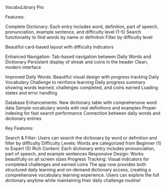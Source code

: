 VocabuLibrary Pro

Features:

Complete Dictionary:
Each entry includes word, definition, part of speech, pronunciation, example sentence, and difficulty level (1-5)
Search functionality to find words by name or definition
Filter by difficulty level

Beautiful card-based layout with difficulty indicators

Enhanced Navigation:
Tab-based navigation between Daily Words and Dictionary
Persistent display of streak and coins in the header
Clean, modern interface

Improved Daily Words:
Beautiful visual design with progress tracking
Daily Vocabulary Challenge to reinforce learning 
Daily progress summary showing words learned, challenges completed, and coins earned
Loading states and error handling

Database Enhancements:
New dictionary table with comprehensive word data
Sample vocabulary words with real definitions and examples
Proper indexing for fast search performance
Connection between daily words and dictionary entries

Key Features:

Search & Filter: Users can search the dictionary by word or definition and filter by difficulty
Difficulty Levels: Words are categorized from Beginner (1) to Expert (5)
Rich Content: Each dictionary entry includes pronunciation, part of speech, and example sentences
Responsive Design: Works beautifully on all screen sizes
Progress Tracking: Visual indicators for completed challenges and earned coins
The app now provides both structured daily learning and on-demand dictionary access, creating a comprehensive vocabulary learning experience. Users can explore the full dictionary anytime while maintaining their daily challenge routine!
